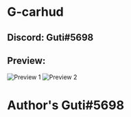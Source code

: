 # G-carhud

<h2>Discord: Guti#5698</h2>

<h2>Preview:</h2>

<img src="https://cdn.discordapp.com/attachments/919847879328292894/938087239722868836/218_20220201160059_1.png" alt="Preview 1">

<img src="https://cdn.discordapp.com/attachments/919847879328292894/938087240234586172/218_20220201160314_1.png" alt="Preview 2">

<h1>Author's Guti#5698</h1>
